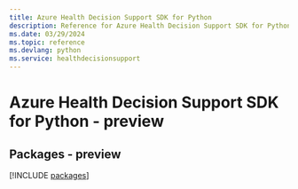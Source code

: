 ```yaml
---
title: Azure Health Decision Support SDK for Python
description: Reference for Azure Health Decision Support SDK for Python
ms.date: 03/29/2024
ms.topic: reference
ms.devlang: python
ms.service: healthdecisionsupport
---
```

# Azure Health Decision Support SDK for Python - preview
## Packages - preview
[!INCLUDE [packages](health-decision-support-index.md)]